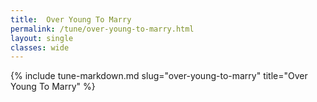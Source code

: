 ```yaml
---
title:  Over Young To Marry
permalink: /tune/over-young-to-marry.html
layout: single
classes: wide
---
```

{% include tune-markdown.md slug="over-young-to-marry" title="Over Young To Marry" %}
